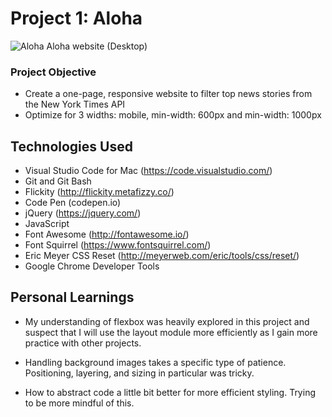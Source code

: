 # Project 1: Aloha

![Aloha](https://github.com/soniasophia/aloha-website/blob/master/Aloha-Website-01.png)
Aloha website (Desktop)

### Project Objective
- Create a one-page, responsive website to filter top news stories from the New York Times API
- Optimize for 3 widths: mobile, min-width: 600px and min-width: 1000px

## Technologies Used
- Visual Studio Code for Mac (https://code.visualstudio.com/)
- Git and Git Bash
- Flickity (http://flickity.metafizzy.co/)
- Code Pen (codepen.io)
- jQuery (https://jquery.com/)
- JavaScript
- Font Awesome (http://fontawesome.io/)
- Font Squirrel (https://www.fontsquirrel.com/)
- Eric Meyer CSS Reset (http://meyerweb.com/eric/tools/css/reset/)
- Google Chrome Developer Tools



## Personal Learnings
- My understanding of flexbox was heavily explored in this project and suspect that I will use the layout module more efficiently as I gain more practice with other projects.

- Handling background images takes a specific type of patience. Positioning, layering, and sizing in particular was tricky.

- How to abstract code a little bit better for more efficient styling. Trying to be more mindful of this.